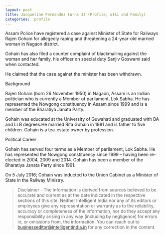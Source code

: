 ```yaml
---
layout: post
title: Jacqueline Fernandez turns 33 (Profile, wiki and Family)
categories:  profile 
---
```



<amp-img  src="{{ site.baseurl }}/images/Gohen.jpg"   width="400"   height="400"  ></amp-img>


  
  Assam Police have registered a case against Minister of State for Railways Rajen Gohain for allegedly raping and threatening a 24-year-old married woman in Nagaon district.

Gohain has also filed a counter complaint of blackmailing against the woman and her family, his officer on special duty Sanjiv Goswami said when contacted.

He claimed that the case against the minister has been withdrawn.

Background 

Rajen Gohain (born 26 November 1950) in Nagaon, Assam is an Indian politician who is currently a Member of parliament, Lok Sabha. He has represented the Nowgong constituency in Assam since 1999 and is a member of the Bharatiya Janata Party.

Gohain was educated at the University of Guwahati and graduated with BA and LLB degrees.He married Rita Gohain in 1981 and is father to five children. Gohain is a tea-estate owner by profession.

Political Career

Gohain has served four terms as a Member of parliament, Lok Sabha.  He has represented the Nowgong constituency since 1999 – having been re-elected in 2004, 2009 and 2014. Gohain has been a member of the Bharatiya Janata Party since 1991. 

On 5 July 2016; Gohain was inducted to the Union Cabinet as a Minister of State in the Railway Ministry.

  
> Disclaimer - The information is derived from sources believed to be accurate and current as at the date indicated in the respective sections of this site. Neither  Intelligent India nor any of its editors or employees give any representation or warranty as to the reliability, accuracy or completeness of the information, nor do they accept any responsibility arising in any way (including by negligence) for errors in, or omissions from, the information. You can reach out to businesseditor@intelligentindia.in for any correction in the content.